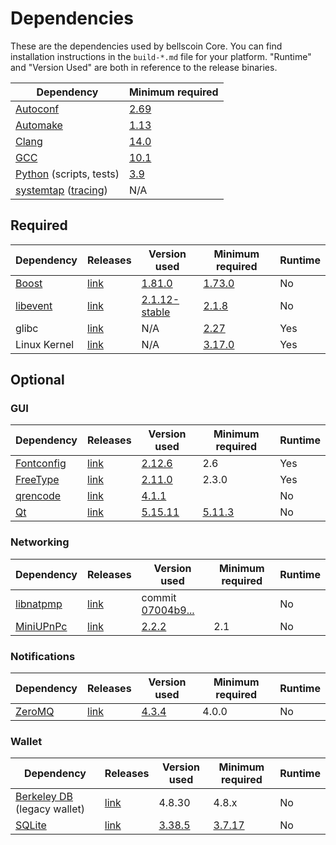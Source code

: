 # Dependencies

These are the dependencies used by bellscoin Core.
You can find installation instructions in the `build-*.md` file for your platform.
"Runtime" and "Version Used" are both in reference to the release binaries.

| Dependency | Minimum required |
| --- | --- |
| [Autoconf](https://www.gnu.org/software/autoconf/) | [2.69](https://github.com/bellscoin/bellscoin/pull/17769) |
| [Automake](https://www.gnu.org/software/automake/) | [1.13](https://github.com/bellscoin/bellscoin/pull/18290) |
| [Clang](https://clang.llvm.org) | [14.0](https://github.com/bellscoin/bellscoin/pull/29208) |
| [GCC](https://gcc.gnu.org) | [10.1](https://github.com/bellscoin/bellscoin/pull/28348) |
| [Python](https://www.python.org) (scripts, tests) | [3.9](https://github.com/bellscoin/bellscoin/pull/28211) |
| [systemtap](https://sourceware.org/systemtap/) ([tracing](tracing.md))| N/A |

## Required

| Dependency | Releases | Version used | Minimum required | Runtime |
| --- | --- | --- | --- | --- |
| [Boost](../depends/packages/boost.mk) | [link](https://www.boost.org/users/download/) | [1.81.0](https://github.com/bellscoin/bellscoin/pull/26557) | [1.73.0](https://github.com/bellscoin/bellscoin/pull/29066) | No |
| [libevent](../depends/packages/libevent.mk) | [link](https://github.com/libevent/libevent/releases) | [2.1.12-stable](https://github.com/bellscoin/bellscoin/pull/21991) | [2.1.8](https://github.com/bellscoin/bellscoin/pull/24681) | No |
| glibc | [link](https://www.gnu.org/software/libc/) | N/A | [2.27](https://github.com/bellscoin/bellscoin/pull/27029) | Yes |
| Linux Kernel | [link](https://www.kernel.org/) | N/A | [3.17.0](https://github.com/bellscoin/bellscoin/pull/27699) | Yes |

## Optional

### GUI
| Dependency | Releases | Version used | Minimum required | Runtime |
| --- | --- | --- | --- | --- |
| [Fontconfig](../depends/packages/fontconfig.mk) | [link](https://www.freedesktop.org/wiki/Software/fontconfig/) | [2.12.6](https://github.com/bellscoin/bellscoin/pull/23495) | 2.6 | Yes |
| [FreeType](../depends/packages/freetype.mk) | [link](https://freetype.org) | [2.11.0](https://github.com/bellscoin/bellscoin/commit/01544dd78ccc0b0474571da854e27adef97137fb) | 2.3.0 | Yes |
| [qrencode](../depends/packages/qrencode.mk) | [link](https://fukuchi.org/works/qrencode/) | [4.1.1](https://github.com/bellscoin/bellscoin/pull/27312) | | No |
| [Qt](../depends/packages/qt.mk) | [link](https://download.qt.io/official_releases/qt/) | [5.15.11](https://github.com/bellscoin/bellscoin/pull/28769) | [5.11.3](https://github.com/bellscoin/bellscoin/pull/24132) | No |

### Networking
| Dependency | Releases | Version used | Minimum required | Runtime |
| --- | --- | --- | --- | --- |
| [libnatpmp](../depends/packages/libnatpmp.mk) | [link](https://github.com/miniupnp/libnatpmp/) | commit [07004b9...](https://github.com/bellscoin/bellscoin/pull/25917) | | No |
| [MiniUPnPc](../depends/packages/miniupnpc.mk) | [link](https://miniupnp.tuxfamily.org/) | [2.2.2](https://github.com/bellscoin/bellscoin/pull/20421) | 2.1 | No |

### Notifications
| Dependency | Releases | Version used | Minimum required | Runtime |
| --- | --- | --- | --- | --- |
| [ZeroMQ](../depends/packages/zeromq.mk) | [link](https://github.com/zeromq/libzmq/releases) | [4.3.4](https://github.com/bellscoin/bellscoin/pull/23956) | 4.0.0 | No |

### Wallet
| Dependency | Releases | Version used | Minimum required | Runtime |
| --- | --- | --- | --- | --- |
| [Berkeley DB](../depends/packages/bdb.mk) (legacy wallet) | [link](https://www.oracle.com/technetwork/database/database-technologies/berkeleydb/downloads/index.html) | 4.8.30 | 4.8.x | No |
| [SQLite](../depends/packages/sqlite.mk) | [link](https://sqlite.org) | [3.38.5](https://github.com/bellscoin/bellscoin/pull/25378) | [3.7.17](https://github.com/bellscoin/bellscoin/pull/19077) | No |
